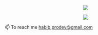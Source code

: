 <p align="center">
  <img src="https://github-readme-streak-stats-pi-inky.vercel.app?user=habibmollah&theme=github-dark-blue&hide_border=true"/>
</p>
<p align="center">
  <img src="https://github-readme-stats-xbwy.vercel.app/api/top-langs/?username=habibmollah&layout=compact&exclude_repo=c,github-readme-streak-stats,github-readme-stats&theme=github_dark&hide_border=true"/>
</p>

📫 To reach me [habib.prodev@gmail.com](mailto:habib.prodev@gmail.com)
